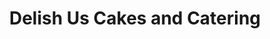 ---
title: "Delish Us Cakes and Catering"
url: /lancaster/delish-us-cakes-and-catering/
shop: bakery
---